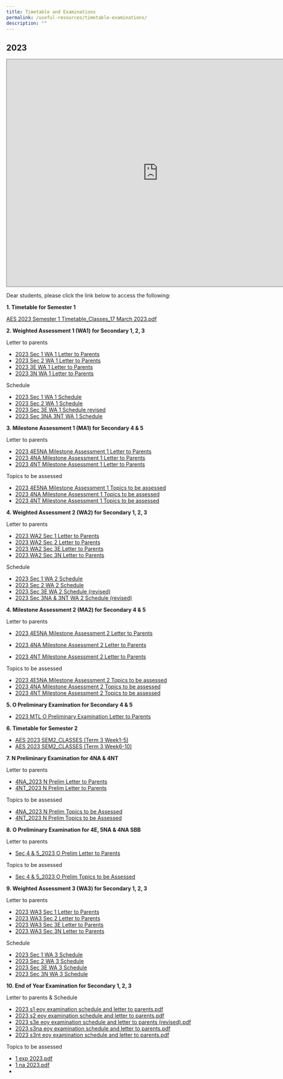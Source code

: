 ```yaml
---
title: Timetable and Examinations
permalink: /useful-resources/timetable-examinations/
description: ""
---
```

2023
----
<iframe scrolling="no" frameborder="0" height="600" width="800" style="border:solid 1px #777" src="https://calendar.google.com/calendar/embed?height=600&amp;wkst=1&amp;bgcolor=%23ffffff&amp;ctz=Asia%2FSingapore&amp;showCalendars=1&amp;src=Y18zYTMxYWU5N2Q0NDk5NjdkOTJhNWNlNzk2ODZkMTEyYjIwMGE2OGNlNDcyMWZiOGE1MTZhYzkzYzUwMTA5MjhkQGdyb3VwLmNhbGVuZGFyLmdvb2dsZS5jb20&amp;src=Y18xNzFiMzU3MTFlYjMwNzY0MzkwNmVmM2FjM2Y1ZTEyOGUwYjc2MjA3ZGZkNmZhMjNjMTc3ZGY2ZWZhNGYzMTRmQGdyb3VwLmNhbGVuZGFyLmdvb2dsZS5jb20&amp;color=%23EF6C00&amp;color=%237CB342"></iframe>

<p></p>

Dear students, please click the link below to access the following:  

**1\. Timetable for Semester 1**

[AES 2023 Semester 1 Timetable\_Classes\_17 March 2023.pdf](/files/AES%202023%20Semester%201%20Timetable_Classes_17%20March%202023.pdf)
    
		
**2\. Weighted Assessment 1 (WA1) for Secondary 1, 2, 3**

Letter to parents

* [2023 Sec 1 WA 1 Letter to Parents](/files/2023%20Sec%201%20WA%201%20Letter%20Parents.pdf)
* [2023 Sec 2 WA 1 Letter to Parents](/files/2023%20Sec%202%20WA%201%20Letter%20Parents.pdf)
* [2023 3E WA 1 Letter to Parents](/files/2023%203E%20WA%201%20Letter%20Parents.pdf)
* [2023 3N WA 1 Letter to Parents](/files/2023%203N%20WA%201%20Letter%20Parents.pdf)
    
    
 Schedule

*   [2023 Sec 1 WA 1 Schedule](/files/2023%20Sec%201%20WA%201%20Schedule.pdf)
*   [2023 Sec 2 WA 1 Schedule](/files/2023%20Sec%202%20WA%201%20Schedule.pdf)
*   [2023 Sec 3E WA 1 Schedule revised](/files/2023%20Sec%203E%20WA%201%20Schedule%20revised.pdf)
*   [2023 Sec 3NA 3NT WA 1 Schedule](/files/2023%20Sec%203NA%20%203NT%20WA%201%20Schedule.pdf)


**3\. Milestone Assessment 1 (MA1) for Secondary 4 &amp; 5**

Letter to parents

* [2023 4E5NA Milestone Assessment 1 Letter to Parents](/files/2023%204E5NA%20Milestone%20Assessment%201%20Letter%20to%20Parents.pdf)
* [2023 4NA Milestone Assessment 1 Letter to Parents](/files/2023%204NA%20Milestone%20Assessment%201%20Letter%20to%20Parents.pdf)
* [2023 4NT Milestone Assessment 1 Letter to Parents](/files/2023%204NT%20Milestone%20Assessment%201%20Letter%20to%20Parents.pdf)


Topics to be assessed

* [2023 4E5NA Milestone Assessment 1 Topics to be assessed](/files/2023%204E5NA%20Milestone%20Assessment%201%20Topics%20to%20be%20assessed.pdf)
* [2023 4NA Milestone Assessment 1 Topics to be assessed](/files/2023%204NA%20Milestone%20Assessment%201%20Topics%20to%20be%20assessed.pdf)
* [2023 4NT Milestone Assessment 1 Topics to be assessed](/files/2023%204NT%20Milestone%20Assessment%201%20Topics%20to%20be%20assessed.pdf)


**4\. Weighted Assessment 2 (WA2) for Secondary 1, 2, 3**

Letter to parents
* [2023 WA2 Sec 1 Letter to Parents](/files/2023%20WA2%20Sec%201%20Letter%20to%20Parents.pdf)
* [2023 WA2 Sec 2 Letter to Parents](/files/2023%20WA2%20Sec%202%20Letter%20to%20Parents.pdf)
* [2023 WA2 Sec 3E Letter to Parents](/files/2023%20WA2%20Sec%203E%20Letter%20to%20Parents.pdf)
* [2023 WA2 Sec 3N Letter to Parents](/files/2023%20WA2%20Sec%203N%20Letter%20to%20Parents.pdf)

    
 Schedule
 
 * [2023 Sec 1 WA 2 Schedule](/files/2023%20Sec%201%20WA%202%20Schedule.pdf)
 * [2023 Sec 2 WA 2 Schedule](/files/2023%20Sec%202%20WA%202%20Schedule.pdf)
 * [2023 Sec 3E WA 2 Schedule (revised)](/files/2023%20Sec%203E%20WA%202%20Schedule%20(revised).pdf)
 * [2023 Sec 3NA &amp; 3NT WA 2 Schedule (revised)](/files/2023%20Sec%203NA%20&amp;%203NT%20WA%202%20Schedule%20(revised).pdf)



**4\. Milestone Assessment 2 (MA2) for Secondary 4 &amp; 5**

Letter to parents

* [2023 4E5NA Milestone Assessment 2 Letter to Parents](/files/2023%20ma2%204e5na%20letter%20to%20parents.pdf)

* [2023 4NA Milestone Assessment 2 Letter to Parents](/files/2023%20ma2%204na%20letter%20to%20parents.pdf)

* [2023 4NT Milestone Assessment 2 Letter to Parents](/files/2023%20ma2%204nt%20letter%20to%20parents.pdf)



Topics to be assessed

* [2023 4E5NA Milestone Assessment 2 Topics to be assessed](/files/2023%204e5na%20milestone%20assessment%202%20topics%20to%20be%20assessed.pdf)
* [2023 4NA Milestone Assessment 2 Topics to be assessed](/files/2023%204na%20milestone%20assessment%202%20topics%20to%20be%20assessed.pdf)
* [2023 4NT Milestone Assessment 2 Topics to be assessed](/files/2023%204nt%20milestone%20assessment%202%20topics%20to%20be%20assessed.pdf)


**5\. O Preliminary Examination for Secondary 4 &amp; 5**

* [2023 MTL O Preliminary Examination Letter to Parents](https://drive.google.com/file/d/1VJBbJGAT-lBB5t_LU7bn0o9m-77b7bx_/view?usp=sharing)

**6\. Timetable for Semester 2**

* [AES 2023 SEM2_CLASSES (Term 3 Week1-5)](/files/aes%202023%20sem2_classes%20(week1-5).pdf)
* [AES 2023 SEM2_CLASSES (Term 3 Week6-10)](/files/aes%202023%20sem2_classes%20(week6-10).pdf)

**7\. N Preliminary Examination for 4NA &amp; 4NT**

Letter to parents
* [4NA_2023 N Prelim Letter to Parents](/files/4na_2023%20n%20prelim%20letter%20to%20parents.pdf)
* [4NT_2023 N Prelim Letter to Parents](/files/4nt_2023%20n%20prelim%20letter%20to%20parents.pdf)


Topics to be assessed
* [4NA_2023 N Prelim Topics to be Assessed](/files/4na_2023%20n%20prelim%20topics%20to%20be%20assessed.pdf)
* [4NT_2023 N Prelim Topics to be Assessed](/files/4nt_2023%20n%20prelim%20topics%20to%20be%20assessed.pdf)

**8\. O Preliminary Examination for 4E, 5NA &amp; 4NA SBB**

Letter to parents
* [Sec 4 &amp; 5_2023 O Prelim Letter to Parents](/files/sec%204%20&amp;%205_2023%20o%20prelim%20letter%20to%20parents.pdf)

Topics to be assessed
* [Sec 4 &amp; 5_2023 O Prelim Topics to be Assessed](/files/sec%204%20&amp;%205_2023%20o%20prelim%20topics%20to%20be%20assessed.pdf)




**9\. Weighted Assessment 3 (WA3) for Secondary 1, 2, 3**

Letter to parents
* [2023 WA3 Sec 1 Letter to Parents](/files/wa3%20sec%201%20letter%20to%20parent.pdf)
* [2023 WA3 Sec 2 Letter to Parents](/files/wa3%20sec%202%20letter%20to%20parent.pdf)
* [2023 WA3 Sec 3E Letter to Parents](/files/wa3%20sec%203e%20letter%20to%20parent.pdf)
* [2023 WA3 Sec 3N Letter to Parents](/files/wa3%20sec%203na%20letter%20to%20parent.pdf)

    
 Schedule
 * [2023 Sec 1 WA 3 Schedule](/files/2023%20sec%201%20wa%203%20schedule.pdf)
 * [2023 Sec 2 WA 3 Schedule](/files/2023%20sec%202%20wa%203%20schedule.pdf)
 * [2023 Sec 3E WA 3 Schedule](/files/2023%20sec%203e%20wa%203%20schedule.pdf)
 * [2023 Sec 3N WA 3 Schedule](/files/2023%20sec%203na%20&amp;%203nt%20wa%203%20schedule.pdf)

**10\. End of Year Examination for Secondary 1, 2, 3**

Letter to parents &amp; Schedule
* [2023 s1 eoy examination schedule and letter to parents.pdf](/files/2023%20s1%20eoy%20examination%20schedule%20and%20letter%20to%20parents.pdf)
* [2023 s2 eoy examination schedule and letter to parents.pdf](/files/2023%20s2%20eoy%20examination%20schedule%20and%20letter%20to%20parents.pdf)
* [2023 s3e eoy examination schedule and letter to parents (revised).pdf](/files/2023%20s3e%20eoy%20examination%20schedule%20and%20letter%20to%20parents%20(revised).pdf)
* [2023 s3na eoy examination schedule and letter to parents.pdf](/files/2023%20s3na%20eoy%20examination%20schedule%20and%20letter%20to%20parents.pdf)
* [2023 s3nt eoy examination schedule and letter to parents.pdf](/files/2023%20s3nt%20eoy%20examination%20schedule%20and%20letter%20to%20parents.pdf)

Topics to be assessed
* [1 exp 2023.pdf](/files/1%20exp%202023.pdf)
* [1 na 2023.pdf](/files/1%20na%202023.pdf)
* 

